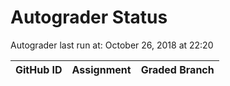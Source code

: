 # Autograder Status
Autograder last run at: October 26, 2018 at 22:20

| GitHub ID | Assignment | Graded Branch |
|-----------|------------|---------------|

